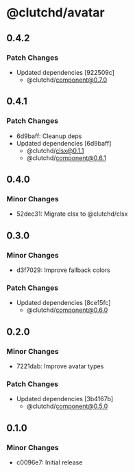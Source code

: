 # @clutchd/avatar

## 0.4.2

### Patch Changes

- Updated dependencies [922509c]
  - @clutchd/component@0.7.0

## 0.4.1

### Patch Changes

- 6d9baff: Cleanup deps
- Updated dependencies [6d9baff]
  - @clutchd/clsx@0.1.1
  - @clutchd/component@0.6.1

## 0.4.0

### Minor Changes

- 52dec31: Migrate clsx to @clutchd/clsx

## 0.3.0

### Minor Changes

- d3f7029: Improve fallback colors

### Patch Changes

- Updated dependencies [8ce15fc]
  - @clutchd/component@0.6.0

## 0.2.0

### Minor Changes

- 7221dab: Improve avatar types

### Patch Changes

- Updated dependencies [3b4167b]
  - @clutchd/component@0.5.0

## 0.1.0

### Minor Changes

- c0096e7: Initial release
